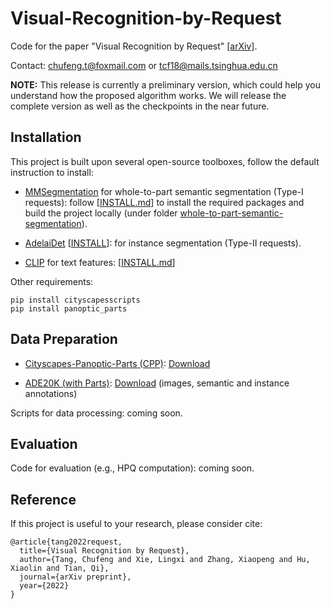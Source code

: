 # Visual-Recognition-by-Request

Code for the paper "Visual Recognition by Request" [[arXiv]](https://arxiv.org/coming_soon).

Contact: chufeng.t@foxmail.com or tcf18@mails.tsinghua.edu.cn

**NOTE:** This release is currently a preliminary version, which could help you understand how the proposed algorithm works. We will release the complete version as well as the checkpoints in the near future.

## Installation

This project is built upon several open-source toolboxes, follow the default instruction to install:

- [MMSegmentation](https://github.com/open-mmlab/mmsegmentation) for whole-to-part semantic segmentation (Type-I requests): follow [[INSTALL.md](https://github.com/open-mmlab/mmsegmentation/blob/master/docs/en/get_started.md#installation)] to install the required packages and build the project locally (under folder [whole-to-part-semantic-segmentation](https://github.com/chufengt/Visual-Recognition-by-Request/tree/main/whole-to-part-semantic-segmentation)).

- [AdelaiDet](https://github.com/aim-uofa/AdelaiDet) [[INSTALL](https://github.com/aim-uofa/AdelaiDet#installation)]: for instance segmentation (Type-II requests).

- [CLIP](https://github.com/openai/CLIP) for text features: [[INSTALL.md](https://github.com/openai/CLIP#usage)]

Other requirements:

```
pip install cityscapesscripts
pip install panoptic_parts
```

## Data Preparation

- [Cityscapes-Panoptic-Parts (CPP)](https://arxiv.org/abs/2004.07944): [Download](https://www.cityscapes-dataset.com/downloads/)

- [ADE20K (with Parts)](https://groups.csail.mit.edu/vision/datasets/ADE20K/): [Download](http://sceneparsing.csail.mit.edu/) (images, semantic and instance annotations)

Scripts for data processing: coming soon.

## Evaluation

Code for evaluation (e.g., HPQ computation): coming soon.

## Reference

If this project is useful to your research, please consider cite:

```
@article{tang2022request,
  title={Visual Recognition by Request},
  author={Tang, Chufeng and Xie, Lingxi and Zhang, Xiaopeng and Hu, Xiaolin and Tian, Qi},
  journal={arXiv preprint},
  year={2022}
}
```